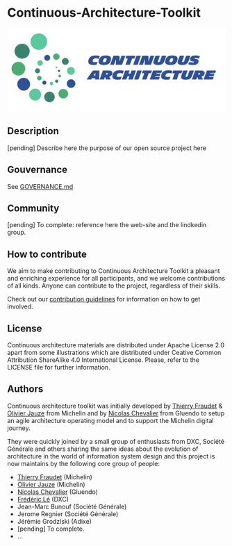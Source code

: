 # Continuous-Architecture-Toolkit

![ca-logo](./img/continuous-architecture-logo.png)

## Description

[pending] Describe here the purpose of our open source project here

## Gouvernance

See [GOVERNANCE.md](https://github.com/michelin/Continuous-Architecture-Toolkit/blob/master/GOVERNANCE.md)

## Community

[pending] To complete: reference here the web-site and the lindkedin group.

## How to contribute

We aim to make contributing to Continuous Architecture Toolkit a pleasant and enriching experience for all participants, and we welcome contributions of all kinds. Anyone can contribute to the project, regardless of their skills.

Check out our [contribution guidelines](CONTRIBUTING.md) for information on how to get involved.

## License

Continuous architecture materials are distributed under Apache License 2.0 apart from some illustrations which are distributed under Ceative Common Attribution ShareAlike 4.0 International License. Please, refer to the LICENSE file for further information.

## Authors

Continuous architecture toolkit was initially developed by [Thierry Fraudet](mailto:34861241+tfraudet@users.noreply.github.com) & [Olivier Jauze](mailto:ojauze@gmail.com) from Michelin and by [Nicolas Chevalier](mailto:nch.nicolas.chevalier@gmail.com) from Gluendo to setup an agile architecture operating model and to support the Michelin digital journey.

They were quickly joined by a small group of enthusiasts from DXC, Société Générale and others sharing the same ideas about the evolution of architecture in the world of information system design and this project is now maintains by the following core group of people:

* [Thierry Fraudet](mailto:34861241+tfraudet@users.noreply.github.com) (Michelin)
* [Olivier Jauze](mailto:ojauze@gmail.com) (Michelin)
* [Nicolas Chevalier](mailto:nch.nicolas.chevalier@gmail.com) (Gluendo)
* [Frédéric Lé](mailto:fle3@dxc.com) (DXC)
* Jean-Marc Bunouf (Société Générale)
* Jerome Regnier (Société Générale)
* Jérémie Grodziski (Adixe)
* [pending] To complete.
* ...
